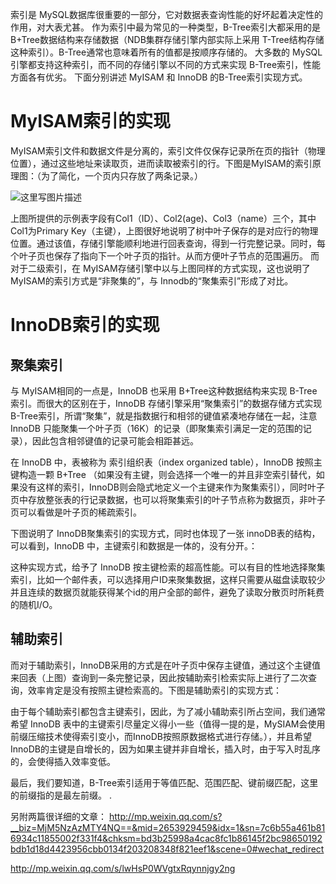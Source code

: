 索引是 MySQL数据库很重要的一部分，它对数据表查询性能的好坏起着决定性的作用，对大表尤甚。 
作为索引中最为常见的一种类型，B-Tree索引大都采用的是 B+Tree数据结构来存储数据（NDB集群存储引擎内部实际上采用 T-Tree结构存储这种索引）。B-Tree通常也意味着所有的值都是按顺序存储的。 
大多数的 MySQL引擎都支持这种索引，而不同的存储引擎以不同的方式来实现 B-Tree索引，性能方面各有优劣。 
下面分别讲述 MyISAM 和 InnoDB 的B-Tree索引实现方式。

# MyISAM索引的实现

﻿﻿MyISAM索引文件和数据文件是分离的，索引文件仅保存记录所在页的指针（物理位置），通过这些地址来读取页，进而读取被索引的行。下图是MyISAM的索引原理图：（为了简化，一个页内只存放了两条记录。）

![这里写图片描述](http://my.csdn.net/uploads/201208/01/1343757655_1008.png)

上图所提供的示例表字段有Col1（ID）、Col2(age)、Col3（name）三个，其中Col1为Primary Key（主键），上图很好地说明了树中叶子保存的是对应行的物理位置。通过该值，存储引擎能顺利地进行回表查询，得到一行完整记录。同时，每个叶子页也保存了指向下一个叶子页的指针。从而方便叶子节点的范围遍历。 
而对于二级索引，在 MyISAM存储引擎中以与上图同样的方式实现，这也说明了 MyISAM的索引方式是“非聚集的”，与 Innodb的“聚集索引”形成了对比。

# InnoDB索引的实现

## 聚集索引

与 MyISAM相同的一点是，InnoDB 也采用 B+Tree这种数据结构来实现 B-Tree索引。而很大的区别在于，InnoDB 存储引擎采用“聚集索引”的数据存储方式实现B-Tree索引，所谓“聚集”，就是指数据行和相邻的键值紧凑地存储在一起，注意 InnoDB 只能聚集一个叶子页（16K）的记录（即聚集索引满足一定的范围的记录），因此包含相邻键值的记录可能会相距甚远。

在 InnoDB 中，表被称为 索引组织表（index organized table），InnoDB 按照主键构造一颗 B+Tree （如果没有主键，则会选择一个唯一的并且非空索引替代，如果没有这样的索引，InnoDB则会隐式地定义一个主键来作为聚集索引），同时叶子页中存放整张表的行记录数据，也可以将聚集索引的叶子节点称为数据页，非叶子页可以看做是叶子页的稀疏索引。

下图说明了 InnoDB聚集索引的实现方式，同时也体现了一张 innoDB表的结构，可以看到，InnoDB 中，主键索引和数据是一体的，没有分开。：

这种实现方式，给予了 InnoDB 按主键检索的超高性能。可以有目的性地选择聚集索引，比如一个邮件表，可以选择用户ID来聚集数据，这样只需要从磁盘读取较少并且连续的数据页就能获得某个id的用户全部的邮件，避免了读取分散页时所耗费的随机I/O。

## 辅助索引

而对于辅助索引，InnoDB采用的方式是在叶子页中保存主键值，通过这个主键值来回表（上图）查询到一条完整记录，因此按辅助索引检索实际上进行了二次查询，效率肯定是没有按照主键检索高的。下图是辅助索引的实现方式：

由于每个辅助索引都包含主键索引，因此，为了减小辅助索引所占空间，我们通常希望 InnoDB 表中的主键索引尽量定义得小一些（值得一提的是，MySIAM会使用前缀压缩技术使得索引变小，而InnoDB按照原数据格式进行存储。），并且希望InnoDB的主键是自增长的，因为如果主键并非自增长，插入时，由于写入时乱序的，会使得插入效率变低。

最后，我们要知道，B-Tree索引适用于等值匹配、范围匹配、键前缀匹配，这里的前缀指的是最左前缀。 
.

另附两篇很详细的文章： 
http://mp.weixin.qq.com/s?__biz=MjM5NzAzMTY4NQ==&mid=2653929459&idx=1&sn=7c6b55a461b816934c11855002f331f4&chksm=bd3b25998a4cac8fc1b86145f2bc98650192bdb1d18d4423956cbb0134f203208348f821eef1&scene=0#wechat_redirect

http://mp.weixin.qq.com/s/lwHsP0WVgtxRqynnjgy2ng